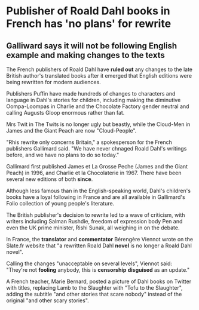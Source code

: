 # Publisher of Roald Dahl books in French has 'no plans' for rewrite

## Galliward says it will not be following English example and making changes to the texts

The French publishers of Roald Dahl have **ruled out** any changes to the late British author's translated books after it emerged that English editions were being rewritten for modern audiences.

Publishers Puffin have made hundreds of changes to characters and language in Dahl's stories for children, including making the diminutive Oompa-Loompas in Charlie and the Chocolate Factory gender neutral and calling Augusts Gloop enormous rather than fat.

Mrs Twit in The Twits is no longer ugly but beastly, while the Cloud-Men in James and the Giant Peach are now "Cloud-People".

"Rhis rewrite only concerns Britain," a spokesperson for the French publishers Gallimard said. "We have never chnaged Roald Dahl's writings before, and we have no plans to do so today."

Gallimard first published James et La Grosse Peche (James and the Giant Peach) in 1996, and Charlie et la Chocolaterie in 1967. There have been several new editions of both **since**.

Although less famous than in the English-speaking world, Dahl's children's books have a loyal following in France and are all available in Gallimard's Folio collection of young people's literature.

The British publisher's decision to rewrite led to a wave of criticism, with writers including Salman Rushdie, freedom of expression body Pen and even the UK prime minister, Rishi Sunak, all weighing in on the debate.

In France, the **translator** and **commentator** Bérengère Viennot wrote on the Slate.fr website that "a rewritten Roald Dahl **novel** is no longer a Roald Dahl novel".

Calling the changes "unacceptable on several levels", Viennot said: "They're not **fooling** anybody, this is **censorship** **disguised** as an update."

A French teacher, Marie Bernard, posted a picture of Dahl books on Twitter with titles, replacing Lamb to the Slaughter with "Tofu to the Slaughter", adding the subtitle "and other stories that scare nobody" instead of the original "and other scary stories".

